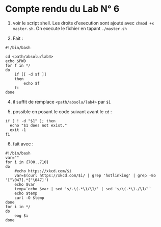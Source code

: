 # Compte rendu du Lab N° 6

1. voir le script shell. Les droits d'execution sont ajouté avec `chmod +x master.sh`. On execute le fichier en tapant `./master.sh`

3. Fait :
```
#!/bin/bash

cd <path/absolu/lab4>
echo $PWD
for f in */
do
    if [[ -d $f ]]
    then
        echo $f
    fi
done
```
4. il suffit de remplace `<path/absolu/lab4>` par `$1`

5. possible en posant le code suivant avant le `cd` :
```
if [ ! -d "$1" ]; then
  echo "$1 does not exist."
  exit -1
fi
```
6. fait avec :
```
#!/bin/bash
var=""
for i in {700..710}
do
    #echo https://xkcd.com/$i
    var=$(curl https://xkcd.com/$i/ | grep 'hotlinking' | grep -Eo '["\047].*["\047]')
    echo $var
    temp=`echo $var | sed 's/.\(.*\)/\1/' | sed 's/\(.*\)./\1/'`
    echo $temp
    curl -O $temp
done
for i in */
do
    eog $i
done
```